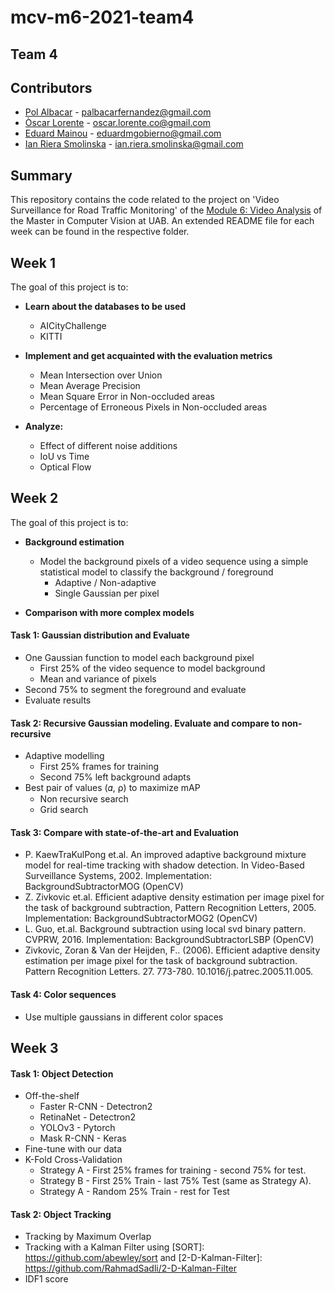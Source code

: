 # mcv-m6-2021-team4
## Team 4
## Contributors 
- [Pol Albacar](https://github.com/polalbacar) - palbacarfernandez@gmail.com
- [Òscar Lorente](https://github.com/oscar-lorente) - oscar.lorente.co@gmail.com
- [Eduard Mainou](https://github.com/EddieMG) - eduardmgobierno@gmail.com
- [Ian Riera Smolinska](https://github.com/ianriera) - ian.riera.smolinska@gmail.com

## Summary
This repository contains the code related to the project on 'Video Surveillance for Road Traffic Monitoring' of the [Module 6: Video Analysis](https://pagines.uab.cat/mcv/content/m6-video-analysis)  of the Master in Computer Vision at UAB. 
An extended README file for each week can be found in the respective folder.

## Week 1
 
The goal of this project is to:
* **Learn about the databases to be used**
    * AICityChallenge
    * KITTI  
    
* **Implement and get acquainted with the evaluation metrics**
    * Mean Intersection over Union
    * Mean Average Precision  
    * Mean Square Error in Non-occluded areas
    * Percentage of Erroneous Pixels in Non-occluded areas
    
* **Analyze:**
    * Effect of different noise additions
    * IoU vs Time
    * Optical Flow

## Week 2
 
The goal of this project is to:
* **Background estimation**
  * Model the background pixels of a video sequence using a simple statistical model to classify the background / foreground    
    + Adaptive / Non-adaptive 
    + Single Gaussian per pixel
    
* **Comparison with more complex models**

#### Task 1: Gaussian distribution and Evaluate
+ One Gaussian function to model each background pixel
  + First 25% of the video sequence to model background
  + Mean and variance of pixels
 + Second 75% to segment the foreground and evaluate
+ Evaluate results

#### Task 2: Recursive Gaussian modeling. Evaluate and compare to non-recursive
+ Adaptive modelling
  + First 25% frames for training
  + Second 75% left background adapts
+ Best pair of values (𝛼, ⍴) to maximize mAP
  + Non recursive search
  + Grid search

#### Task 3: Compare with state-of-the-art and Evaluation
+ P. KaewTraKulPong et.al. An improved adaptive background mixture model for real-time tracking with shadow detection. In Video-Based Surveillance Systems, 2002. Implementation: BackgroundSubtractorMOG (OpenCV)
+ Z. Zivkovic et.al. Efficient adaptive density estimation per image pixel for the task of background subtraction, Pattern Recognition Letters, 2005. Implementation: BackgroundSubtractorMOG2 (OpenCV)
+ L. Guo, et.al. Background subtraction using local svd binary pattern. CVPRW, 2016. Implementation: BackgroundSubtractorLSBP (OpenCV)
+ Zivkovic, Zoran & Van der Heijden, F.. (2006). Efficient adaptive density estimation per image pixel for the task of background subtraction. Pattern Recognition Letters. 27. 773-780. 10.1016/j.patrec.2005.11.005. 

#### Task 4: Color sequences
+ Use multiple gaussians in different color spaces


## Week 3
#### Task 1: Object Detection
+ Off-the-shelf
   + Faster R-CNN - Detectron2
   + RetinaNet - Detectron2
   + YOLOv3 - Pytorch
   + Mask R-CNN - Keras
+ Fine-tune with our data
+ K-Fold Cross-Validation
   + Strategy A - First 25% frames for training - second 75% for test.
   + Strategy B - First 25% Train - last 75% Test (same as Strategy A).
   + Strategy A - Random 25% Train - rest for Test

#### Task 2: Object Tracking
+ Tracking by Maximum Overlap
+ Tracking with a Kalman Filter using [SORT]: https://github.com/abewley/sort and [2-D-Kalman-Filter]: https://github.com/RahmadSadli/2-D-Kalman-Filter
+ IDF1 score
